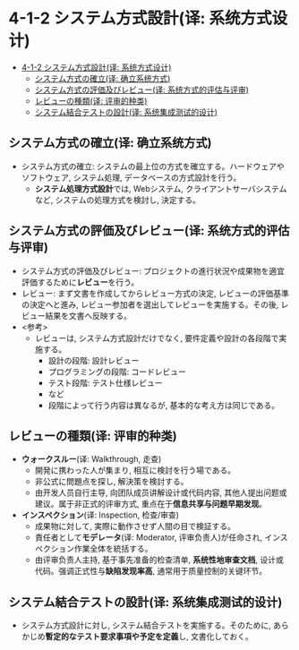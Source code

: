 # 4-1-2 システム方式設計(译: 系统方式设计)

- [4-1-2 システム方式設計(译: 系统方式设计)](#4-1-2-システム方式設計译-系统方式设计)
  - [システム方式の確立(译: 确立系统方式)](#システム方式の確立译-确立系统方式)
  - [システム方式の評価及びレビュー(译: 系统方式的评估与评审)](#システム方式の評価及びレビュー译-系统方式的评估与评审)
  - [レビューの種類(译: 评审的种类)](#レビューの種類译-评审的种类)
  - [システム結合テストの設計(译: 系统集成测试的设计)](#システム結合テストの設計译-系统集成测试的设计)

## システム方式の確立(译: 确立系统方式)

- システム方式の確立: システムの最上位の方式を確立する。ハードウェアやソフトウェア, システム処理, データベースの方式設計を行う。
  - **システム処理方式設計**では, Webシステム, クライアントサーバシステムなど, システムの処理方式を検討し, 決定する。

## システム方式の評価及びレビュー(译: 系统方式的评估与评审)

- システム方式の評価及びレビュー: プロジェクトの進行状況や成果物を適宜評価するために**レビュー**を行う。
- レビュー: まず文書を作成してからレビュー方式の決定, レビューの評価基準の決定へと進み, レビュー参加者を選出してレビューを実施する。その後, レビュー結果を文書へ反映する。
- <参考>
  - レビューは, システム方式設計だけでなく, 要件定義や設計の各段階で実施する。
    - 設計の段階: 設計レビュー
    - プログラミングの段階: コードレビュー
    - テスト段階: テスト仕様レビュー
    - など
    - 段階によって行う内容は異なるが, 基本的な考え方は同じである。

## レビューの種類(译: 评审的种类)

- **ウォークスルー**(译: Walkthrough, 走查)
  - 開発に携わった人が集まり, 相互に検討を行う場である。
  - 非公式に問題点を探し, 解決策を検討する。
  - 由开发人员自行主导, 向团队成员讲解设计或代码内容, 其他人提出问题或建议。属于非正式的评审方式, 重点在于**信息共享与问题早期发现**。
- **インスペクション**(译: Inspection, 检查/审查)
  - 成果物に対して, 実際に動作させず人間の目で検証する。
  - 責任者として**モデレータ**(译: Moderator, 评审负责人)が任命され, インスペクション作業全体を統括する。
  - 由评审负责人主持, 基于事先准备的检查清单, **系统性地审查文档**, 设计或代码。强调正式性与**缺陷发现率高**, 通常用于质量控制的关键环节。

## システム結合テストの設計(译: 系统集成测试的设计)

- システム方式設計に対し, システム結合テストを実施する。そのために, あらかじめ**暫定的なテスト要求事項や予定を定義**し, 文書化しておく。
